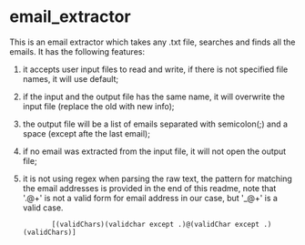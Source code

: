 # email_extractor
This is an email extractor which takes any .txt file, searches and finds all the emails.
It has the following features:
  1. it accepts user input files to read and write, if there is not specified file names, it will use default;
  2. if the input and the output file has the same name, it will overwrite the input file (replace the old with new info);
  3. the output file will be a list of emails separated with semicolon(;) and a space (except afte the last email);
  4. if no email was extracted from the input file, it will not open the output file;
  5. it is not using regex when parsing the raw text, the pattern for matching the email addresses is provided in the end of this readme, note that '.@+' is not a valid form for email address in our case, but '_@+' is a valid case. 
                
                
                [(validChars)(validchar except .)@(validChar except .)(validChars)]
